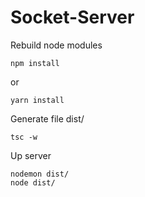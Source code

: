 # Socket-Server
Rebuild node modules

```
npm install 
```
or 
```
yarn install
```
Generate file dist/

```
tsc -w
```

Up server
```
nodemon dist/
node dist/
```

